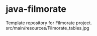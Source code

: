 # java-filmorate
Template repository for Filmorate project.
src/main/resources/Filmorate_tables.jpg
